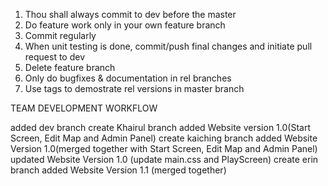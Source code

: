 1. Thou shall always commit to dev before the master
2. Do feature work only in your own feature branch 
3. Commit regularly
4. When unit testing is done, commit/push final changes and initiate pull request to dev
6. Delete feature branch
7. Only do bugfixes & documentation in rel branches
8. Use tags to demostrate rel versions in master branch

TEAM DEVELOPMENT WORKFLOW

added dev branch
create Khairul branch
added Website version 1.0(Start Screen, Edit Map and Admin Panel)
create kaiching branch
added Website Version 1.0(merged together with Start Screen, Edit Map and Admin Panel)
updated Website Version 1.0 (update main.css and PlayScreen)
create erin branch
added Website Version 1.1 (merged together)
